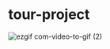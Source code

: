 # tour-project
![ezgif com-video-to-gif (2)](https://github.com/ORKUNYUCE/tour-project/assets/136272765/09e23a27-920e-45fc-b602-e066713a97d7)
